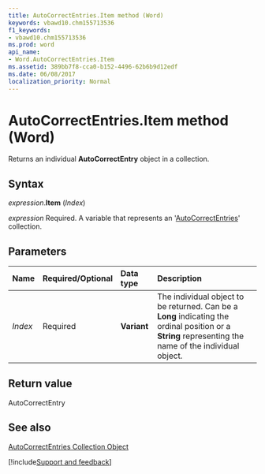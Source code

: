 ```yaml
---
title: AutoCorrectEntries.Item method (Word)
keywords: vbawd10.chm155713536
f1_keywords:
- vbawd10.chm155713536
ms.prod: word
api_name:
- Word.AutoCorrectEntries.Item
ms.assetid: 389bb7f8-cca0-b152-4496-62b6b9d12edf
ms.date: 06/08/2017
localization_priority: Normal
---
```



# AutoCorrectEntries.Item method (Word)

Returns an individual  **AutoCorrectEntry** object in a collection.


## Syntax

_expression_.**Item** (_Index_)

_expression_ Required. A variable that represents an '[AutoCorrectEntries](Word.autocorrectentries.md)' collection.


## Parameters



|Name|Required/Optional|Data type|Description|
|:-----|:-----|:-----|:-----|
| _Index_|Required| **Variant**|The individual object to be returned. Can be a  **Long** indicating the ordinal position or a **String** representing the name of the individual object.|

## Return value

AutoCorrectEntry


## See also


[AutoCorrectEntries Collection Object](Word.autocorrectentries.md)

[!include[Support and feedback](~/includes/feedback-boilerplate.md)]